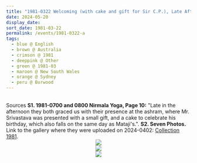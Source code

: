 ```yaml
---
title: "1981-0322 Welcoming (with cake and gift for Sir C.P.), Late Afternoon Visit, Āśhram, 10 Clarence Street, Burwood, Sydney, New South Wales, Australia"
date: 2024-05-20
display_date: 
sort_date: 1981-03-22
permalink: /events/1981-0322-a
tags:
  - blue @ English
  - brown @ Australia
  - crimson @ 1981
  - deeppink @ Other
  - green @ 1981-03
  - maroon @ New South Wales
  - orange @ Sydney
  - peru @ Burwood
---
```


<br>

<wave-list>
  <list-title color="DarkSeaGreen" width="40">Sources</list-title>
    <list-item color="BlanchedAlmond"  width="280"><b>S1. 1981-0700 and 0800 Nirmala Yoga, Page 10:</b> "Late in the afternoon they both graced us with their presence at the ashram, where Mr. Sri­vastava was presented with a small gift, and a cake to celebrate his birthday, which also falls on the same day as Mataji's."</a>.</list-item>
  <list-item color="Lavender"  width="280"><b>S2. Seven Photos.</b> Link to the gallery where they were uploaded on 2024-0402: <a href="https://eternalmoments.smugmug.com/Collections/Mahipalsingh-Jaisingh-Raul-Collection/1981">Collection 1981</a>.</list-item>
</wave-list>

<div style="text-align: center"><img src="https://pub-bcc3cbe9b1e94ba1ac28915f7a3900fa.r2.dev/1981-0322_Welcoming_(with_cake_and_gift_for_Sir_C.P.)_Late_Afternoon_Visit_Ashram_10_Clarence_Street_Burwood_Sydney_New_South_Wales_Australia_01_(from_tif)_(Mahipalsingh_Jaisingh_Raul_Collection_scanned_by_Ankit_Khare).jpg" /></div>

<div style="text-align: center"><img src="https://pub-bcc3cbe9b1e94ba1ac28915f7a3900fa.r2.dev/1981-0322_Welcoming_(with_cake_and_gift_for_Sir_C.P.)_Late_Afternoon_Visit_Ashram_10_Clarence_Street_Burwood_Sydney_New_South_Wales_Australia_04_(from_tif)_(Mahipalsingh_Jaisingh_Raul_Collection_scanned_by_Ankit_Khare).jpg" /></div>

<div style="text-align: center"><img src="https://pub-bcc3cbe9b1e94ba1ac28915f7a3900fa.r2.dev/1981-0322_Welcoming_(with_cake_and_gift_for_Sir_C.P.)_Late_Afternoon_Visit_Ashram_10_Clarence_Street_Burwood_Sydney_New_South_Wales_Australia_05_(from_tif)_(Mahipalsingh_Jaisingh_Raul_Collection_scanned_by_Ankit_Khare).jpg" /></div>